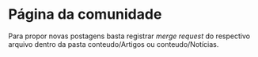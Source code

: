 # Página da comunidade

Para propor novas postagens basta registrar _merge request_ do respectivo arquivo dentro da pasta conteudo/Artigos ou conteudo/Notícias.
